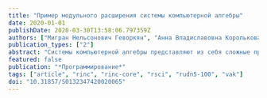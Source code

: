 ```yaml
---
title: "Пример модульного расширения системы компьютерной алгебры"
date: 2020-01-01
publishDate: 2020-03-30T13:58:06.797359Z
authors: ["Мигран Нельсонович Геворкян", "Анна Владиславовна Королькова", "Дмитрий Сергеевич Кулябов", "Леонид Антонович Севастьянов"]
publication_types: ["2"]
abstract: "Системы компьютерной алгебры представляют из себя сложные программные комплексы, охватывающие широкий спектр научных и практических проблем. Однако абсолютная полнота недостижима. И зачастую возникает задача создания пользовательского расширения существующей системы компьютерной алгебры. При этом следует учитывать расширяемость самой системы. В статье рассматривается технология расширения системы компьютерной алгебры SymPy низкоуровневым модулем, реализующим генератор случайных чисел."
featured: false
publication: "*Программирование*"
tags: ["article", "rinc", "rinc-core", "rsci", "rudn5-100", "vak"]
doi: "10.31857/S0132347420020065"
---
```


